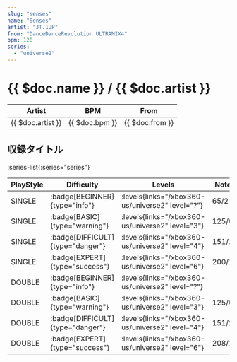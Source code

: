 ```yaml
---
slug: "senses"
name: "Senses"
artist: "JT.1UP"
from: "DanceDanceRevolution ULTRAMIX4"
bpm: 120
series:
  - "universe2"
---
```


# {{ $doc.name }} / {{ $doc.artist }}

|Artist|BPM|From|
|------|---|----|
|{{ $doc.artist }}|{{ $doc.bpm }}|{{ $doc.from }}|

## 収録タイトル

:series-list{:series="series"}

|PlayStyle|Difficulty|Levels|Notes|Movie|
|---------|----------|------|-----|-----|
|SINGLE| :badge[BEGINNER]{type="info"}| :levels{links="/xbox360-us/universe2" level="?"}|65/2||
|SINGLE| :badge[BASIC]{type="warning"}| :levels{links="/xbox360-us/universe2" level="3"}|125/0||
|SINGLE| :badge[DIFFICULT]{type="danger"}| :levels{links="/xbox360-us/universe2" level="4"}|151/20||
|SINGLE| :badge[EXPERT]{type="success"}| :levels{links="/xbox360-us/universe2" level="6"}|200/14||
|DOUBLE| :badge[BEGINNER]{type="info"}| :levels{links="/xbox360-us/universe2" level="?"}|||
|DOUBLE| :badge[BASIC]{type="warning"}| :levels{links="/xbox360-us/universe2" level="3"}|125/0||
|DOUBLE| :badge[DIFFICULT]{type="danger"}| :levels{links="/xbox360-us/universe2" level="4"}|151/20||
|DOUBLE| :badge[EXPERT]{type="success"}| :levels{links="/xbox360-us/universe2" level="6"}|208/10||
